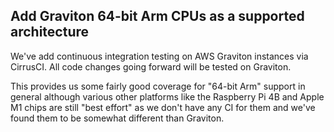 ## Add Graviton 64-bit Arm CPUs as a supported architecture

We've add continuous integration testing on AWS Graviton instances via CirrusCI. All code changes going forward will be tested on Graviton.

This provides us some fairly good coverage for "64-bit Arm" support in general although various other platforms like the Raspberry Pi 4B and Apple M1 chips are still "best effort" as we don't have any CI for them and we've found them to be somewhat different than Graviton.
